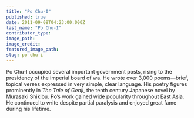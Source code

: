 ```yaml
---
title: "Po Chu-I"
published: true
date: 2011-09-08T04:23:00.000Z
last_name: "Po Chu-I"
contributor_type:
image_path:
image_credit:
featured_image_path:
slug: po-chu-i
---
```


Po Chu-I occupied several important government posts, rising to the presidency of the imperial board of wa. He wrote over 3,000 poems—brief, topical verses expressed in very simple, clear language. His poetry figures prominently in _The Tale of Genji_, the tenth century Japanese novel by Murasaki Shikibu. Po’s work gained wide popularity throughout East Asia. He continued to write despite partial paralysis and enjoyed great fame during his lifetime.

